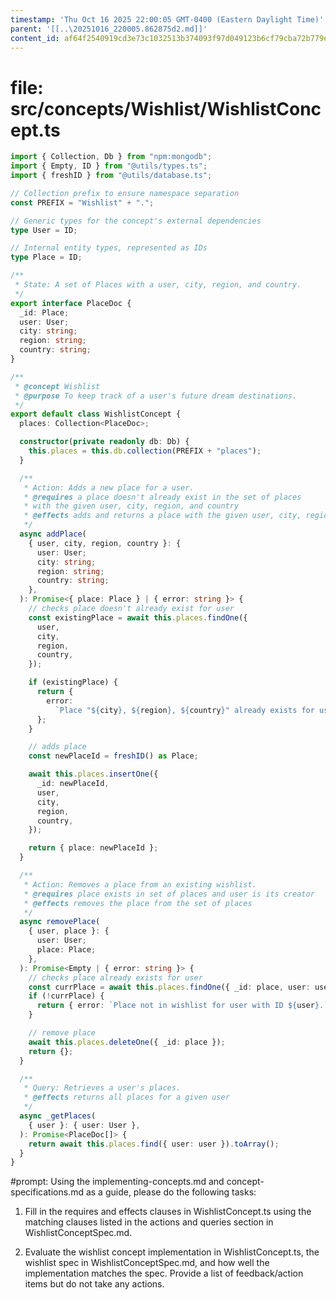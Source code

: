 ```yaml
---
timestamp: 'Thu Oct 16 2025 22:00:05 GMT-0400 (Eastern Daylight Time)'
parent: '[[..\20251016_220005.862875d2.md]]'
content_id: af64f2540919cd3e73c1032513b374093f97d049123b6cf79cba72b779e18b36
---
```


# file: src/concepts/Wishlist/WishlistConcept.ts

```typescript
import { Collection, Db } from "npm:mongodb";
import { Empty, ID } from "@utils/types.ts";
import { freshID } from "@utils/database.ts";

// Collection prefix to ensure namespace separation
const PREFIX = "Wishlist" + ".";

// Generic types for the concept's external dependencies
type User = ID;

// Internal entity types, represented as IDs
type Place = ID;

/**
 * State: A set of Places with a user, city, region, and country.
 */
export interface PlaceDoc {
  _id: Place;
  user: User;
  city: string;
  region: string;
  country: string;
}

/**
 * @concept Wishlist
 * @purpose To keep track of a user's future dream destinations.
 */
export default class WishlistConcept {
  places: Collection<PlaceDoc>;

  constructor(private readonly db: Db) {
    this.places = this.db.collection(PREFIX + "places");
  }

  /**
   * Action: Adds a new place for a user.
   * @requires a place doesn't already exist in the set of places
   * with the given user, city, region, and country
   * @effects adds and returns a place with the given user, city, region, and country
   */
  async addPlace(
    { user, city, region, country }: {
      user: User;
      city: string;
      region: string;
      country: string;
    },
  ): Promise<{ place: Place } | { error: string }> {
    // checks place doesn't already exist for user
    const existingPlace = await this.places.findOne({
      user,
      city,
      region,
      country,
    });

    if (existingPlace) {
      return {
        error:
          `Place "${city}, ${region}, ${country}" already exists for user with ID ${user}.`,
      };
    }

    // adds place
    const newPlaceId = freshID() as Place;

    await this.places.insertOne({
      _id: newPlaceId,
      user,
      city,
      region,
      country,
    });

    return { place: newPlaceId };
  }

  /**
   * Action: Removes a place from an existing wishlist.
   * @requires place exists in set of places and user is its creator
   * @effects removes the place from the set of places
   */
  async removePlace(
    { user, place }: {
      user: User;
      place: Place;
    },
  ): Promise<Empty | { error: string }> {
    // checks place already exists for user
    const currPlace = await this.places.findOne({ _id: place, user: user });
    if (!currPlace) {
      return { error: `Place not in wishlist for user with ID ${user}.` };
    }

    // remove place
    await this.places.deleteOne({ _id: place });
    return {};
  }

  /**
   * Query: Retrieves a user's places.
   * @effects returns all places for a given user
   */
  async _getPlaces(
    { user }: { user: User },
  ): Promise<PlaceDoc[]> {
    return await this.places.find({ user: user }).toArray();
  }
}

```

\#prompt: Using the implementing-concepts.md and concept-specifications.md as a guide, please do the following tasks:

1. Fill in the requires and effects clauses in WishlistConcept.ts using the matching clauses listed in the actions and queries section in WishlistConceptSpec.md.

2. Evaluate the wishlist concept implementation in WishlistConcept.ts, the wishlist spec in WishlistConceptSpec.md, and how well the implementation matches the spec. Provide a list of feedback/action items but do not take any actions.
